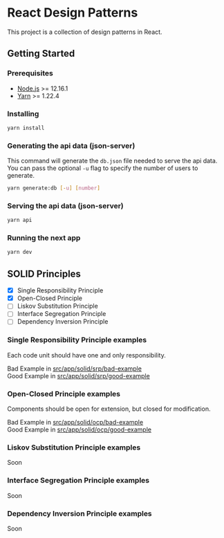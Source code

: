 # React Design Patterns

This project is a collection of design patterns in React.

## Getting Started

### Prerequisites

- [Node.js](https://nodejs.org/en/) >= 12.16.1
- [Yarn](https://yarnpkg.com/) >= 1.22.4

### Installing

```bash
yarn install
```

### Generating the api data (json-server)

This command will generate the `db.json` file needed to serve the api data.\
You can pass the optional `-u` flag to specify the number of users to generate.

```bash
yarn generate:db [-u] [number]
```

### Serving the api data (json-server)

```bash
yarn api
```

### Running the next app

```bash
yarn dev
```

## SOLID Principles

- [x] Single Responsibility Principle
- [x] Open-Closed Principle
- [ ] Liskov Substitution Principle
- [ ] Interface Segregation Principle
- [ ] Dependency Inversion Principle

### Single Responsibility Principle examples

Each code unit should have one and only responsibility.

Bad Example in [src/app/solid/srp/bad-example](src/app/solid/srp/bad-example/page.tsx)\
Good Example in [src/app/solid/srp/good-example](src/app/solid/srp/good-example/page.tsx)

### Open-Closed Principle examples

Components should be open for extension, but closed for modification.

Bad Example in [src/app/solid/ocp/bad-example](src/app/solid/ocp/bad-example/page.tsx)\
Good Example in [src/app/solid/ocp/good-example](src/app/solid/ocp/good-example/page.tsx)

### Liskov Substitution Principle examples

Soon

### Interface Segregation Principle examples

Soon

### Dependency Inversion Principle examples

Soon
